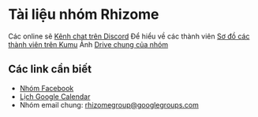 # Tài liệu nhóm Rhizome
Các online sẽ [Kênh chat trên Discord](https://discord.gg/Q3fBme3Vp4)
Để hiểu về các thành viên [Sơ đồ các thành viên trên Kumu](https://kumu.io/quacau/nhom-rhizome#cac-thanh-vien-trong-nhom-rhizome)
Ảnh [Drive chung của nhóm](https://drive.google.com/drive/folders/17-YZtYRWdn6Cb5rYBZsRdTwUOYIyyDTR?usp=sharing)
## Các link cần biết
- [Nhóm Facebook](https://www.facebook.com/groups/rhizomegroup "Nhóm Rhizome | Facebook")
- [Lịch Google Calendar](https://calendar.google.com/calendar/embed?src=4a434b87e7e8199de4cf465e0612e826ec8a41c26daf5f08e2022ecd7fb98d0f%40group.calendar.google.com&ctz=Asia%2FHo_Chi_Minh)
- Nhóm email chung: rhizomegroup@googlegroups.com